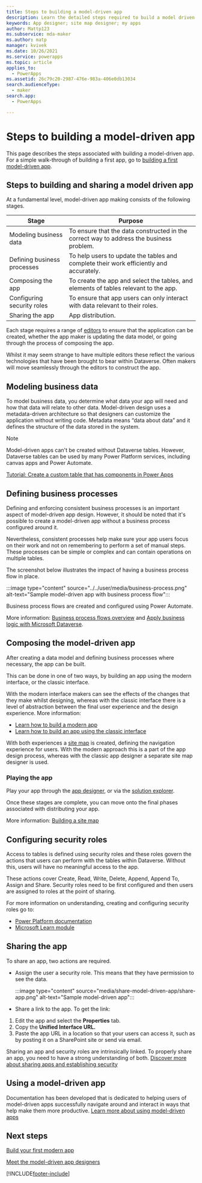 ```yaml
---
title: Steps to building a model-driven app
description: Learn the detailed steps required to build a model driven app.
keywords: App designer; site map designer; my apps
author: Mattp123
ms.subservice: mda-maker
ms.author: matp
manager: kvivek
ms.date: 10/26/2021
ms.service: powerapps
ms.topic: article
applies_to: 
  - PowerApps
ms.assetid: 26c79c20-2987-476e-983a-406e0db13034
search.audienceType: 
  - maker
search.app: 
  - PowerApps

---
```


# Steps to building a model-driven app

This page describes the steps associated with building a model-driven app. For a simple walk-through of building a first app, go to [building a first model-driven app](build-first-model-driven-app.md).

## Steps to building and sharing a model driven app

At a fundamental level, model-driven app making consists of the following stages.

|Stage|Purpose|
|-----|-------|
|Modeling business data|To ensure that the data constructed in the correct way to address the business problem.
|Defining business processes|To help users to update the tables and complete their work efficiently and accurately.
|Composing the app|To create the app and select the tables, and elements of tables relevant to the app.
|Configuring security roles|To ensure that app users can only interact with data relevant to their roles.
|Sharing the app|App distribution.

Each stage requires a range of [editors](model-driven-designers.md) to ensure that the application can be created, whether the app maker is updating the data model, or going through the process of composing the app.

Whilst it may seem strange to have multiple editors these reflect the various technologies that have been brought to bear within Dataverse. Often makers will move seamlessly through the editors to construct the app.

## Modeling business data

To model business data, you determine what data your app will need and how that data will relate to other data. Model-driven design uses a metadata-driven architecture so that designers can customize the application without writing code. Metadata means “data about data” and it defines the structure of the data stored in the system.

>[!NOTE]
>Model-driven apps can't be created without Dataverse tables. However, Dataverse tables can be used by many Power Platform services, including canvas apps and Power Automate.

[Tutorial: Create a custom table that has components in Power Apps](../data-platform/create-custom-entity.md)

## Defining business processes

Defining and enforcing consistent business processes is an important aspect of model-driven app design. However, it should be noted that it's possible to create a model-driven app without a business process configured around it.

Nevertheless, consistent processes help make sure your app users focus on their work and not on remembering to perform a set of manual steps. These processes can be simple or complex and can contain operations on multiple tables.

The screenshot below illustrates the impact of having a business process flow in place.

:::image type="content" source="../../user/media/business-process.png" alt-text="Sample model-driven app with business process flow":::

Business process flows are created and configured using Power Automate.  

More information: [Business process flows overview](/power-automate/business-process-flows-overview) and [Apply business logic with Microsoft Dataverse](../data-platform/processes.md).

## Composing the model-driven app

After creating a data model and defining business processes where necessary, the app can be built.

This can be done in one of two ways, by building an app using the modern interface, or the classic interface.

With the modern interface makers can see the effects of the changes that they make whilst designing, whereas with the classic interface there is a level of abstraction between the final user experience and the design experience.
More information: 
- [Learn how to build a modern app](build-first-model-driven-app.md)
- [Learn how to build an app using the classic interface](build-first-model-driven-app-classic.md)

With both experiences a [site map](model-driven-app-glossary.md#site-map) is created, defining the navigation experience for users.  With the modern approach this is a part of the app design process, whereas with the classic app designer a separate site map designer is used.

### Playing the app

Play your app through the [app designer](model-driven-app-glossary.md#app-designer), or via the [solution explorer](model-driven-app-glossary.md#solution-explorer).

Once these stages are complete, you can move onto the final phases associated with distributing your app.

More information: [Building a site map](create-site-map-app.md)

## Configuring security roles

Access to tables is defined using security roles and these roles govern the actions that users can perform with the tables within Dataverse. Without this, users will have no meaningful access to the app.

These actions cover Create, Read, Write, Delete, Append, Append To, Assign and Share. Security roles need to be first configured and then users are assigned to roles at the point of sharing.

For more information on understanding, creating and configuring security roles go to:

- [Power Platform documentation](/power-platform/admin/security-roles-privileges)
- [Microsoft Learn module](/learn/modules/get-started-security-roles/)

## Sharing the app

To share an app, two actions are required.

- Assign the user a security role. This means that they have permission to see the data.

   :::image type="content" source="media/share-model-driven-app/share-app.png" alt-text="Sample model-driven app":::

- Share a link to the app. To get the link:

1. Edit the app and select the **Properties** tab.
2. Copy the **Unified Interface URL.**
3. Paste the app URL in a location so that your users can access it, such as by posting it on a SharePoint site or send via email.

  <!-- !["Acquiring the link for a model-driven app"](media/share-model-driven-app/app-designer-copy-web-url-process.gif "Acquiring the link for a model-driven app") -->

Sharing an app and security roles are intrinsically linked. To properly share an app, you need to have a strong understanding of both.  [Discover more about sharing apps and establishing security](share-model-driven-app.md)

## Using a model-driven app

Documentation has been developed that is dedicated to helping users of model-driven apps successfully navigate around and interact in ways that help make them more productive. [Learn more about using model-driven apps](/powerapps/user/use-model-driven-apps)

## Next steps

[Build your first modern app](build-first-model-driven-app.md)

[Meet the model-driven app designers](model-driven-designers.md)

[!INCLUDE[footer-include](../../includes/footer-banner.md)]
